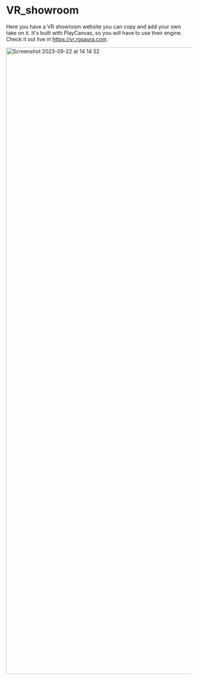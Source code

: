 # VR_showroom

Here you have a VR showroom website you can copy and add your own take on it. It's built with PlayCanvas, so you will have to use their engine. Check it out live in https://vr.rgsaura.com.

<img width="1700" alt="Screenshot 2023-09-22 at 14 14 52" src="https://github.com/rgsaura/VR_showroom/assets/16281075/497e8c1e-d47d-4f70-a179-fae1472a63db">
